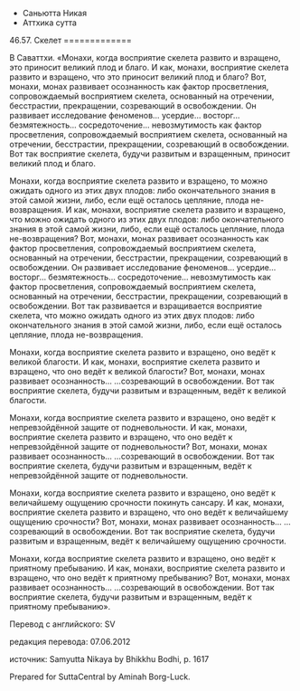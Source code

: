 









* Саньютта Никая
* Аттхика сутта


46\.57\. Скелет
\=\=\=\=\=\=\=\=\=\=\=\=\=



В Саваттхи\. «Монахи, когда восприятие скелета развито и взращено, это приносит великий плод и благо\. И как, монахи, восприятие скелета развито и взращено, что это приносит великий плод и благо? Вот, монахи, монах развивает осознанность как фактор просветления, сопровождаемый восприятием скелета, основанный на отречении, бесстрастии, прекращении, созревающий в освобождении\. Он развивает исследование феноменов… усердие… восторг… безмятежность… сосредоточение… невозмутимость как фактор просветления, сопровождаемый восприятием скелета, основанный на отречении, бесстрастии, прекращении, созревающий в освобождении\. Вот так восприятие скелета, будучи развитым и взращенным, приносит великий плод и благо\.


Монахи, когда восприятие скелета развито и взращено, то можно ожидать одного из этих двух плодов: либо окончательного знания в этой самой жизни, либо, если ещё осталось цепляние, плода не\-возвращения\. И как, монахи, восприятие скелета развито и взращено, что можно ожидать одного из этих двух плодов: либо окончательного знания в этой самой жизни, либо, если ещё осталось цепляние, плода не\-возвращения? Вот, монахи, монах развивает осознанность как фактор просветления, сопровождаемый восприятием скелета, основанный на отречении, бесстрастии, прекращении, созревающий в освобождении\. Он развивает исследование феноменов… усердие… восторг… безмятежность… сосредоточение… невозмутимость как фактор просветления, сопровождаемый восприятием скелета, основанный на отречении, бесстрастии, прекращении, созревающий в освобождении\. Вот так развивается и взращивается восприятие скелета, что можно ожидать одного из этих двух плодов: либо окончательного знания в этой самой жизни, либо, если ещё осталось цепляние, плода не\-возвращения\.


Монахи, когда восприятие скелета развито и взращено, оно ведёт к великой благости\. И как, монахи, восприятие скелета развито и взращено, что оно ведёт к великой благости? Вот, монахи, монах развивает осознанность… …созревающий в освобождении\. Вот так восприятие скелета, будучи развитым и взращенным, ведёт к великой благости\.


Монахи, когда восприятие скелета развито и взращено, оно ведёт к непревзойдённой защите от подневольности\. И как, монахи, восприятие скелета развито и взращено, что оно ведёт к непревзойдённой защите от подневольности? Вот, монахи, монах развивает осознанность… …созревающий в освобождении\. Вот так восприятие скелета, будучи развитым и взращенным, ведёт к непревзойдённой защите от подневольности\.


Монахи, когда восприятие скелета развито и взращено, оно ведёт к величайшему ощущению срочности покинуть сансару\. И как, монахи, восприятие скелета развито и взращено, что оно ведёт к величайшему ощущению срочности? Вот, монахи, монах развивает осознанность… …созревающий в освобождении\. Вот так восприятие скелета, будучи развитым и взращенным, ведёт к величайшему ощущению срочности\.


Монахи, когда восприятие скелета развито и взращено, оно ведёт к приятному пребыванию\. И как, монахи, восприятие скелета развито и взращено, что оно ведёт к приятному пребыванию? Вот, монахи, монах развивает осознанность… …созревающий в освобождении\. Вот так восприятие скелета, будучи развитым и взращенным, ведёт к приятному пребыванию»\.



Перевод с английского: SV


редакция перевода: 07\.06\.2012


источник: Samyutta Nikaya by Bhikkhu Bodhi, p\. 1617


Prepared for SuttaCentral by Aminah Borg\-Luck\.






